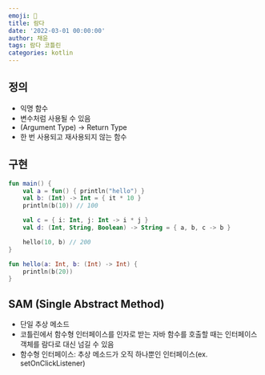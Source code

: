 ```yaml
---
emoji: 🐏
title: 람다
date: '2022-03-01 00:00:00'
author: 채윤
tags: 람다 코틀린
categories: kotlin
---
```


## 정의

- 익명 함수
- 변수처럼 사용될 수 있음
- (Argument Type) → Return Type
- 한 번 사용되고 재사용되지 않는 함수

## 구현

```kotlin
fun main() {
    val a = fun() { println("hello") }
    val b: (Int) -> Int = { it * 10 }
    println(b(10)) // 100

    val c = { i: Int, j: Int -> i * j }
    val d: (Int, String, Boolean) -> String = { a, b, c -> b }

    hello(10, b) // 200
}

fun hello(a: Int, b: (Int) -> Int) {
    println(b(20))
}
```

## SAM (Single Abstract Method)

- 단일 추상 메소드
- 코틀린에서 함수형 인터페이스를 인자로 받는 자바 함수를 호출할 때는 인터페이스 객체를 람다로 대신 넘길 수 있음
- 함수형 인터페이스: 추상 메소드가 오직 하나뿐인 인터페이스(ex. setOnClickListener)